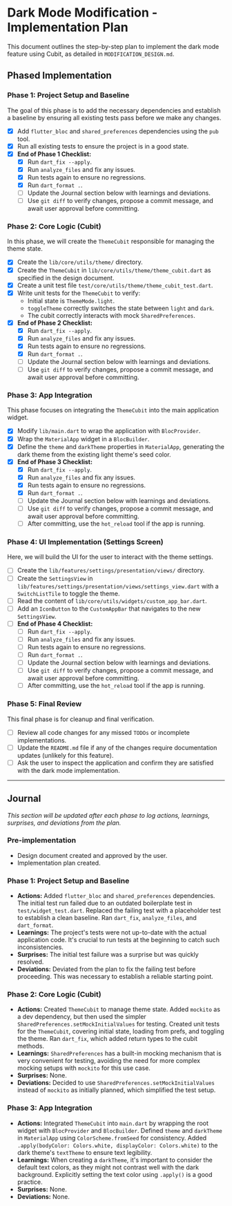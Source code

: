 # Dark Mode Modification - Implementation Plan

This document outlines the step-by-step plan to implement the dark mode feature using Cubit, as detailed in `MODIFICATION_DESIGN.md`.

## Phased Implementation

### Phase 1: Project Setup and Baseline

The goal of this phase is to add the necessary dependencies and establish a baseline by ensuring all existing tests pass before we make any changes.

- [x] Add `flutter_bloc` and `shared_preferences` dependencies using the `pub` tool.
- [x] Run all existing tests to ensure the project is in a good state.
- [x] **End of Phase 1 Checklist:**
    - [x] Run `dart_fix --apply`.
    - [x] Run `analyze_files` and fix any issues.
    - [x] Run tests again to ensure no regressions.
    - [x] Run `dart_format .`.
    - [ ] Update the Journal section below with learnings and deviations.
    - [ ] Use `git diff` to verify changes, propose a commit message, and await user approval before committing.

### Phase 2: Core Logic (Cubit)

In this phase, we will create the `ThemeCubit` responsible for managing the theme state.

- [x] Create the `lib/core/utils/theme/` directory.
- [x] Create the `ThemeCubit` in `lib/core/utils/theme/theme_cubit.dart` as specified in the design document.
- [x] Create a unit test file `test/core/utils/theme/theme_cubit_test.dart`.
- [x] Write unit tests for the `ThemeCubit` to verify:
    - Initial state is `ThemeMode.light`.
    - `toggleTheme` correctly switches the state between `light` and `dark`.
    - The cubit correctly interacts with mock `SharedPreferences`.
- [x] **End of Phase 2 Checklist:**
    - [x] Run `dart_fix --apply`.
    - [x] Run `analyze_files` and fix any issues.
    - [x] Run tests again to ensure no regressions.
    - [x] Run `dart_format .`.
    - [ ] Update the Journal section below with learnings and deviations.
    - [ ] Use `git diff` to verify changes, propose a commit message, and await user approval before committing.

### Phase 3: App Integration

This phase focuses on integrating the `ThemeCubit` into the main application widget.

- [x] Modify `lib/main.dart` to wrap the application with `BlocProvider`.
- [x] Wrap the `MaterialApp` widget in a `BlocBuilder`.
- [x] Define the `theme` and `darkTheme` properties in `MaterialApp`, generating the dark theme from the existing light theme's seed color.
- [x] **End of Phase 3 Checklist:**
    - [x] Run `dart_fix --apply`.
    - [x] Run `analyze_files` and fix any issues.
    - [x] Run tests again to ensure no regressions.
    - [x] Run `dart_format .`.
    - [ ] Update the Journal section below with learnings and deviations.
    - [ ] Use `git diff` to verify changes, propose a commit message, and await user approval before committing.
    - [ ] After committing, use the `hot_reload` tool if the app is running.

### Phase 4: UI Implementation (Settings Screen)

Here, we will build the UI for the user to interact with the theme settings.

- [ ] Create the `lib/features/settings/presentation/views/` directory.
- [ ] Create the `SettingsView` in `lib/features/settings/presentation/views/settings_view.dart` with a `SwitchListTile` to toggle the theme.
- [ ] Read the content of `lib/core/utils/widgets/custom_app_bar.dart`.
- [ ] Add an `IconButton` to the `CustomAppBar` that navigates to the new `SettingsView`.
- [ ] **End of Phase 4 Checklist:**
    - [ ] Run `dart_fix --apply`.
    - [ ] Run `analyze_files` and fix any issues.
    - [ ] Run tests again to ensure no regressions.
    - [ ] Run `dart_format .`.
    - [ ] Update the Journal section below with learnings and deviations.
    - [ ] Use `git diff` to verify changes, propose a commit message, and await user approval before committing.
    - [ ] After committing, use the `hot_reload` tool if the app is running.

### Phase 5: Final Review

This final phase is for cleanup and final verification.

- [ ] Review all code changes for any missed `TODOs` or incomplete implementations.
- [ ] Update the `README.md` file if any of the changes require documentation updates (unlikely for this feature).
- [ ] Ask the user to inspect the application and confirm they are satisfied with the dark mode implementation.

---

## Journal

*This section will be updated after each phase to log actions, learnings, surprises, and deviations from the plan.*

### Pre-implementation
- Design document created and approved by the user.
- Implementation plan created.

### Phase 1: Project Setup and Baseline
- **Actions:** Added `flutter_bloc` and `shared_preferences` dependencies. The initial test run failed due to an outdated boilerplate test in `test/widget_test.dart`. Replaced the failing test with a placeholder test to establish a clean baseline. Ran `dart_fix`, `analyze_files`, and `dart_format`.
- **Learnings:** The project's tests were not up-to-date with the actual application code. It's crucial to run tests at the beginning to catch such inconsistencies.
- **Surprises:** The initial test failure was a surprise but was quickly resolved.
- **Deviations:** Deviated from the plan to fix the failing test before proceeding. This was necessary to establish a reliable starting point.

### Phase 2: Core Logic (Cubit)
- **Actions:** Created `ThemeCubit` to manage theme state. Added `mockito` as a dev dependency, but then used the simpler `SharedPreferences.setMockInitialValues` for testing. Created unit tests for the `ThemeCubit`, covering initial state, loading from prefs, and toggling the theme. Ran `dart_fix`, which added return types to the cubit methods.
- **Learnings:** `SharedPreferences` has a built-in mocking mechanism that is very convenient for testing, avoiding the need for more complex mocking setups with `mockito` for this use case.
- **Surprises:** None.
- **Deviations:** Decided to use `SharedPreferences.setMockInitialValues` instead of `mockito` as initially planned, which simplified the test setup.

### Phase 3: App Integration
- **Actions:** Integrated `ThemeCubit` into `main.dart` by wrapping the root widget with `BlocProvider` and `BlocBuilder`. Defined `theme` and `darkTheme` in `MaterialApp` using `ColorScheme.fromSeed` for consistency. Added `.apply(bodyColor: Colors.white, displayColor: Colors.white)` to the dark theme's `textTheme` to ensure text legibility.
- **Learnings:** When creating a `darkTheme`, it's important to consider the default text colors, as they might not contrast well with the dark background. Explicitly setting the text color using `.apply()` is a good practice.
- **Surprises:** None.
- **Deviations:** None.
